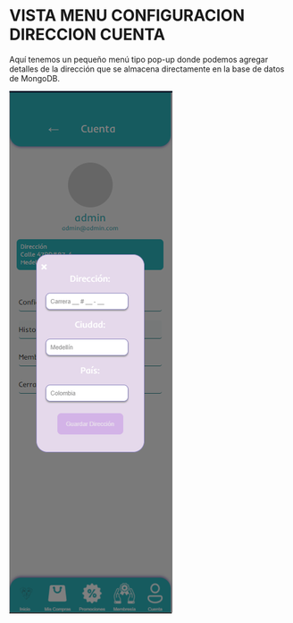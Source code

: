 # VISTA MENU CONFIGURACION DIRECCION CUENTA

Aquí tenemos un pequeño menú tipo pop-up donde podemos agregar detalles de la dirección que se almacena directamente en la base de datos de MongoDB.

![CONF DIRECCION](static/src/vista-menu-conf-direccion-cuenta.png)
